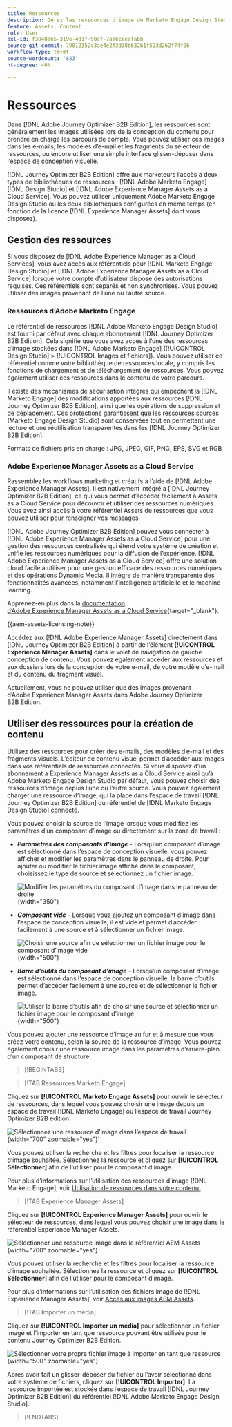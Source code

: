 ```yaml
---
title: Ressources
description: Gérez les ressources d’image de Marketo Engage Design Studio et d’AEM Assets pour les e-mails, les modèles et les fragments dans Journey Optimizer B2B edition.
feature: Assets, Content
role: User
exl-id: f3848e65-3196-4d1f-90cf-7aa6ceeafabb
source-git-commit: 79012352c3ae4e2f3d38b632b1f523d262f74f96
workflow-type: tm+mt
source-wordcount: '883'
ht-degree: 46%

---
```


# Ressources

Dans [!DNL Adobe Journey Optimizer B2B Edition], les ressources sont généralement les images utilisées lors de la conception du contenu pour prendre en charge les parcours de compte. Vous pouvez utiliser ces images dans les e-mails, les modèles d’e-mail et les fragments du sélecteur de ressources, ou encore utiliser une simple interface glisser-déposer dans l’espace de conception visuelle.

[!DNL Journey Optimizer B2B Edition] offre aux marketeurs l’accès à deux types de bibliothèques de ressources : [!DNL Adobe Marketo Engage] [!DNL Design Studio] et [!DNL Adobe Experience Manager Assets as a Cloud Service]. Vous pouvez utiliser uniquement Adobe Marketo Engage Design Studio ou les deux bibliothèques configurées en même temps (en fonction de la licence [!DNL Experience Manager Assets] dont vous disposez).

## Gestion des ressources

Si vous disposez de [!DNL Adobe Experience Manager as a Cloud Services], vous avez accès aux référentiels pour [!DNL Marketo Engage Design Studio] et [!DNL Adobe Experience Manager Assets as a Cloud Service] lorsque votre compte d’utilisateur dispose des autorisations requises. Ces référentiels sont séparés et non synchronisés. Vous pouvez utiliser des images provenant de l’une ou l’autre source.

### Ressources d’Adobe Marketo Engage

Le référentiel de ressources [!DNL Adobe Marketo Engage Design Studio] est fourni par défaut avec chaque abonnement [!DNL Journey Optimizer B2B Edition]. Cela signifie que vous avez accès à l’une des ressources d’image stockées dans [!DNL Adobe Marketo Engage] ([!UICONTROL Design Studio] > [!UICONTROL Images et fichiers]). Vous pouvez utiliser ce référentiel comme votre bibliothèque de ressources locale, y compris les fonctions de chargement et de téléchargement de ressources. Vous pouvez également utiliser ces ressources dans le contenu de votre parcours.

Il existe des mécanismes de sécurisation intégrés qui empêchent la [!DNL Marketo Engage] des modifications apportées aux ressources [!DNL Journey Optimizer B2B Edition], ainsi que les opérations de suppression et de déplacement. Ces protections garantissent que les ressources sources (Marketo Engage Design Studio) sont conservées tout en permettant une lecture et une réutilisation transparentes dans les [!DNL Journey Optimizer B2B Edition].

Formats de fichiers pris en charge : JPG, JPEG, GIF, PNG, EPS, SVG et RGB

### Adobe Experience Manager Assets as a Cloud Service

Rassemblez les workflows marketing et créatifs à l’aide de [!DNL Adobe Experience Manager Assets]. Il est nativement intégré à [!DNL Journey Optimizer B2B Edition], ce qui vous permet d’accéder facilement à Assets as a Cloud Service pour découvrir et utiliser des ressources numériques. Vous avez ainsi accès à votre référentiel Assets de ressources que vous pouvez utiliser pour renseigner vos messages.

[!DNL Adobe Journey Optimizer B2B Edition] pouvez vous connecter à [!DNL Adobe Experience Manager Assets as a Cloud Service] pour une gestion des ressources centralisée qui étend votre système de création et unifie les ressources numériques pour la diffusion de l’expérience. [!DNL Adobe Experience Manager Assets as a Cloud Service] offre une solution cloud facile à utiliser pour une gestion efficace des ressources numériques et des opérations Dynamic Media. Il intègre de manière transparente des fonctionnalités avancées, notamment l’intelligence artificielle et le machine learning.

Apprenez-en plus dans la [documentation d’Adobe Experience Manager Assets as a Cloud Service](https://experienceleague.adobe.com/fr/docs/experience-manager-cloud-service/content/assets/overview){target="_blank"}.

{{aem-assets-licensing-note}}

Accédez aux [!DNL Adobe Experience Manager Assets] directement dans [!DNL Journey Optimizer B2B Edition] à partir de l’élément **[!UICONTROL Experience Manager Assets]** dans le volet de navigation de gauche conception de contenu. Vous pouvez également accéder aux ressources et aux dossiers lors de la conception de votre e-mail, de votre modèle d’e-mail et du contenu du fragment visuel.

Actuellement, vous ne pouvez utiliser que des images provenant d’Adobe Experience Manager Assets dans Adobe Journey Optimizer B2B Edition.

## Utiliser des ressources pour la création de contenu

Utilisez des ressources pour créer des e-mails, des modèles d’e-mail et des fragments visuels. L’éditeur de contenu visuel permet d’accéder aux images dans vos référentiels de ressources connectés. Si vous disposez d’un abonnement à Experience Manager Assets as a Cloud Service ainsi qu’à Adobe Marketo Engage Design Studio par défaut, vous pouvez choisir des ressources d’image depuis l’une ou l’autre source. Vous pouvez également charger une ressource d’image, qui la place dans l’espace de travail [!DNL Journey Optimizer B2B Edition] du référentiel de [!DNL Marketo Engage Design Studio] connecté.

Vous pouvez choisir la source de l’image lorsque vous modifiez les paramètres d’un composant d’image ou directement sur la zone de travail :

* **_Paramètres des composants d’image_** - Lorsqu’un composant d’image est sélectionné dans l’espace de conception visuelle, vous pouvez afficher et modifier les paramètres dans le panneau de droite. Pour ajouter ou modifier le fichier image affiché dans le composant, choisissez le type de source et sélectionnez un fichier image.

  ![Modifier les paramètres du composant d’image dans le panneau de droite](./assets/content-assets-image-settings.png){width="350"}

* **_Composant vide_** - Lorsque vous ajoutez un composant d’image dans l’espace de conception visuelle, il est vide et permet d’accéder facilement à une source et à sélectionner un fichier image.

  ![Choisir une source afin de sélectionner un fichier image pour le composant d’image vide](./assets/content-assets-image-component-empty.png){width="500"}

* **_Barre d’outils du composant d’image_** - Lorsqu’un composant d’image est sélectionné dans l’espace de conception visuelle, la barre d’outils permet d’accéder facilement à une source et de sélectionner le fichier image.

  ![Utiliser la barre d’outils afin de choisir une source et sélectionner un fichier image pour le composant d’image](./assets/content-assets-image-toolbar-settings.png){width="500"}

Vous pouvez ajouter une ressource d’image au fur et à mesure que vous créez votre contenu, selon la source de la ressource d’image. Vous pouvez également choisir une ressource image dans les paramètres d’arrière-plan d’un composant de structure.

>[!BEGINTABS]

>[!TAB Ressources Marketo Engage]

Cliquez sur **[!UICONTROL Marketo Engage Assets]** pour ouvrir le sélecteur de ressources, dans lequel vous pouvez choisir une image depuis un espace de travail [!DNL Marketo Engage] ou l’espace de travail Journey Optimizer B2B edition.

![Sélectionnez une ressource d’image dans l’espace de travail](./assets/content-assets-image-me-selected.png){width="700" zoomable="yes"}’

Vous pouvez utiliser la recherche et les filtres pour localiser la ressource d’image souhaitée. Sélectionnez la ressource et cliquez sur **[!UICONTROL Sélectionner]** afin de l’utiliser pour le composant d’image.

Pour plus d’informations sur l’utilisation des ressources d’image [!DNL Marketo Engage], voir [ Utilisation de ressources dans votre contenu ](./marketo-engage-design-studio.md#use-assets-in-your-content).

>[!TAB Experience Manager Assets]

Cliquez sur **[!UICONTROL Experience Manager Assets]** pour ouvrir le sélecteur de ressources, dans lequel vous pouvez choisir une image dans le référentiel Experience Manager Assets.

![Sélectionner une ressource image dans le référentiel AEM Assets](./assets/content-assets-image-aem-selected.png){width="700" zoomable="yes"}

Vous pouvez utiliser la recherche et les filtres pour localiser la ressource d’image souhaitée. Sélectionnez la ressource et cliquez sur **[!UICONTROL Sélectionner]** afin de l’utiliser pour le composant d’image.

Pour plus d’informations sur l’utilisation des fichiers image de [!DNL Experience Manager Assets], voir [Accès aux images AEM Assets](./aem-assets.md#access-aem-assets-images).

>[!TAB Importer un média]

Cliquez sur **[!UICONTROL Importer un média]** pour sélectionner un fichier image et l’importer en tant que ressource pouvant être utilisée pour le contenu Journey Optimizer B2B Edition.

![Sélectionner votre propre fichier image à importer en tant que ressource](./assets/content-assets-image-import-file-selected.png){width="500" zoomable="yes"}

Après avoir fait un glisser-déposer du fichier ou l’avoir sélectionné dans votre système de fichiers, cliquez sur **[!UICONTROL Importer]**. La ressource importée est stockée dans l’espace de travail [!DNL Journey Optimizer B2B Edition] du référentiel [!DNL Adobe Marketo Engage Design Studio].

>[!ENDTABS]
